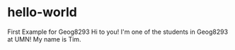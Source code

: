 # hello-world
First Example for Geog8293
Hi to you!  I'm one of the students in Geog8293 at UMN!  My name is Tim.
